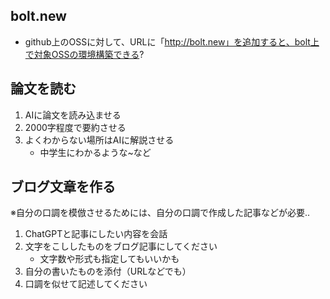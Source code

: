 ## bolt.new
* github上のOSSに対して、URLに「http://bolt.new」を追加すると、bolt上で対象OSSの環境構築できる?


## 論文を読む
1. AIに論文を読み込ませる
2. 2000字程度で要約させる
3. よくわからない場所はAIに解説させる
    * 中学生にわかるような~など


## ブログ文章を作る
※自分の口調を模倣させるためには、自分の口調で作成した記事などが必要..
1. ChatGPTと記事にしたい内容を会話
2. 文字をこししたものをブログ記事にしてください
    * 文字数や形式も指定してもいいかも
3. 自分の書いたものを添付（URLなどでも）
4. 口調を似せて記述してください